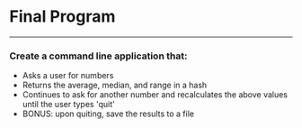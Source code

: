 
# Final Program
---

### Create a command line application that:
- Asks a user for numbers
- Returns the average, median, and range in a hash
- Continues to ask for another number and recalculates the above values until the user types 'quit'
- BONUS: upon quiting, save the results to a file